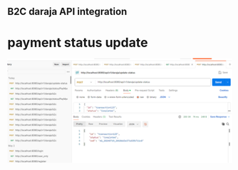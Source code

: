 ## B2C daraja API integration

# payment status update

![Payment Status Update](images/status-update.PNG)
